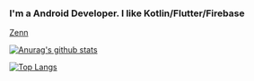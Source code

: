 ### I'm a Android Developer. I like Kotlin/Flutter/Firebase

[Zenn](https://zenn.dev/m_coder)

[![Anurag's github stats](https://github-readme-stats.vercel.app/api?username=nanaten)](https://github.com/anuraghazra/github-readme-stats)

[![Top Langs](https://github-readme-stats.vercel.app/api/top-langs/?username=nanaten)](https://github.com/anuraghazra/github-readme-stats)

<!--
**nanaten/nanaten** is a ✨ _special_ ✨ repository because its `README.md` (this file) appears on your GitHub profile.

Here are some ideas to get you started:

- 🔭 I’m currently working on ...
- 🌱 I’m currently learning ...
- 👯 I’m looking to collaborate on ...
- 🤔 I’m looking for help with ...
- 💬 Ask me about ...
- 📫 How to reach me: ...
- 😄 Pronouns: ...
- ⚡ Fun fact: ...
-->
